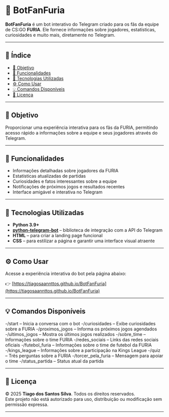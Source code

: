 # 🦊 BotFanFuria

**BotFanFuria** é um bot interativo do Telegram criado para os fãs da equipe de CS:GO **FURIA**. Ele fornece informações sobre jogadores, estatísticas, curiosidades e muito mais, diretamente no Telegram.

---

## 📌 Índice

- [🎯 Objetivo](#-objetivo)
- [🧠 Funcionalidades](#-funcionalidades)
- [🚀 Tecnologias Utilizadas](#-tecnologias-utilizadas)
- [⚙️ Como Usar](#-como-usar)
- [💡 Comandos Disponíveis](#-comandos-disponíveis)
- [📄 Licença](#-licença)

---

## 🎯 Objetivo

Proporcionar uma experiência interativa para os fãs da FURIA, permitindo acesso rápido a informações sobre a equipe e seus jogadores através do Telegram.

---

## 🧠 Funcionalidades

- Informações detalhadas sobre jogadores da FURIA  
- Estatísticas atualizadas de partidas  
- Curiosidades e fatos interessantes sobre a equipe  
- Notificações de próximos jogos e resultados recentes  
- Interface amigável e interativa no Telegram  

---

## 🚀 Tecnologias Utilizadas

- **Python 3.9+**  
- **[python-telegram-bot](https://docs.python-telegram-bot.org/)** – biblioteca de integração com a API do Telegram  
- **HTML** – para criar a landing page funcional  
- **CSS** – para estilizar a página e garantir uma interface visual atraente  

---

## ⚙️ Como Usar

Acesse a experiência interativa do bot pela página abaixo:

👉 [https://tiagosaannttos.github.io/BotFanFuria](https://tiagosaannttos.github.io/BotFanFuria)

---

## 💡 Comandos Disponíveis

-/start – Inicia a conversa com o bot
-/curiosidades – Exibe curiosidades sobre a FURIA
-/proximos_jogos – Informa os próximos jogos agendados
-/ultimos_jogos – Mostra os últimos jogos realizados
-/sobre_time – Informações sobre o time FURIA
-/redes_sociais – Links das redes sociais oficiais
-/futebol_furia – Informações sobre o time de futebol da FURIA
-/kings_league – Informações sobre a participação na Kings League
-/quiz – Três perguntas sobre a FURIA
-/torcer_pela_furia – Mensagem para apoiar o time
-/status_partida – Status atual da partida  

---

## 📄 Licença

© 2025 **Tiago dos Santos Silva**. Todos os direitos reservados.  
Este projeto não está autorizado para uso, distribuição ou modificação sem permissão expressa.

---

